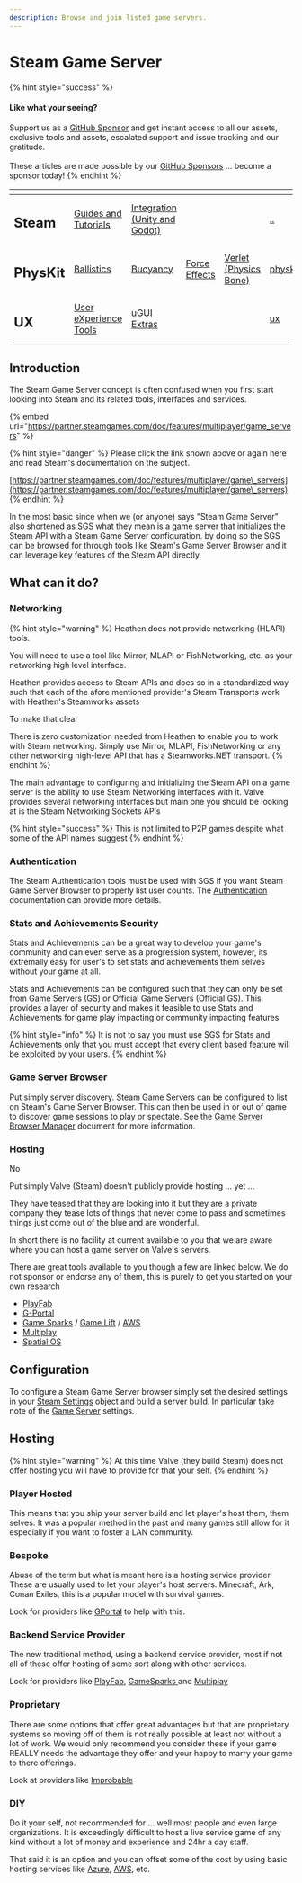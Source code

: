 ```yaml
---
description: Browse and join listed game servers.
---
```


# Steam Game Server

{% hint style="success" %}
#### Like what your seeing?

Support us as a [GitHub Sponsor](../../../../../../) and get instant access to all our assets, exclusive tools and assets, escalated support and issue tracking and our gratitude.\
\
These articles are made possible by our [GitHub Sponsors](../../../../../../) ... become a sponsor today!
{% endhint %}

<table data-view="cards"><thead><tr><th></th><th></th><th></th><th></th><th></th><th data-hidden data-card-target data-type="content-ref"></th><th data-hidden data-card-cover data-type="files"></th></tr></thead><tbody><tr><td><h2>Steam</h2></td><td><a href="../../../">Guides and Tutorials</a></td><td><a href="../../../../../../assets/steamworks/">Integration (Unity and Godot)</a></td><td></td><td></td><td><a href="../../../">..</a></td><td><a href="../../../../../../.gitbook/assets/Steamworks Card.png">Steamworks Card.png</a></td></tr><tr><td><h2>PhysKit</h2></td><td><a href="../../../../../../assets/physkit/learning/sample-scenes/1-ballistic-basics.md">Ballistics</a></td><td><a href="../../../../../../assets/physkit/learning/sample-scenes/1-buoyancy-example.md">Buoyancy</a></td><td><a href="../../../../../../assets/physkit/learning/sample-scenes/1-force-effect-fields.md">Force Effects</a></td><td><a href="../../../../../../assets/physkit/learning/sample-scenes/2-verlet-spring-skinned-mesh.md">Verlet (Physics Bone)</a></td><td><a href="../../../../../../assets/physkit/">physkit</a></td><td><a href="../../../../../../.gitbook/assets/PhysKit Card.png">PhysKit Card.png</a></td></tr><tr><td><h2>UX</h2></td><td><a href="../../../../../../assets/ux/learning/core-concepts/">User eXperience Tools</a></td><td><a href="../../../../../../assets/ux/learning/ugui-extras/">uGUI Extras</a></td><td></td><td></td><td><a href="../../../../../../assets/ux/">ux</a></td><td><a href="../../../../../../.gitbook/assets/Splash Screen (1).png">Splash Screen (1).png</a></td></tr></tbody></table>

## &#x20;Introduction

The Steam Game Server concept is often confused when you first start looking into Steam and its related tools, interfaces and services.&#x20;

{% embed url="https://partner.steamgames.com/doc/features/multiplayer/game_servers" %}

{% hint style="danger" %}
Please click the link shown above or again here and read Steam's documentation on the subject.

[https://partner.steamgames.com/doc/features/multiplayer/game\_servers](https://partner.steamgames.com/doc/features/multiplayer/game\_servers)
{% endhint %}

In the most basic since when we (or anyone) says "Steam Game Server" also shortened as SGS what they mean is a game server that initializes the Steam API with a Steam Game Server configuration. by doing so the SGS can be browsed for through tools like Steam's Game Server Browser and it can leverage key features of the Steam API directly.

## What can it do?

### Networking

{% hint style="warning" %}
Heathen does not provide networking (HLAPI) tools.

You will need to use a tool like Mirror, MLAPI or FishNetworking, etc. as your networking high level interface.



Heathen provides access to Steam APIs and does so in a standardized way such that each of the afore mentioned provider's Steam Transports work with Heathen's Steamworks assets



To make that clear

There is zero customization needed from Heathen to enable you to work with Steam networking. Simply use Mirror, MLAPI, FishNetworking or any other networking high-level API that has a Steamworks.NET transport.
{% endhint %}

The main advantage to configuring and initializing the Steam API on a game server is the ability to use Steam Networking interfaces with it. Valve provides several networking interfaces but main one you should be looking at is the Steam Networking Sockets APIs

{% hint style="success" %}
This is not limited to P2P games despite what some of the API names suggest
{% endhint %}

### Authentication

The Steam Authentication tools must be used with SGS if you want Steam Game Server Browser to properly list user counts. The [Authentication](../../../../../../assets/steamworks/api/authentication.md) documentation can provide more details.

### Stats and Achievements Security

Stats and Achievements can be a great way to develop your game's community and can even serve as a progression system, however, its extremally easy for user's to set stats and achievements them selves without your game at all.

Stats and Achievements can be configured such that they can only be set from Game Servers (GS) or Official Game Servers (Official GS). This provides a layer of security and makes it feasible to use Stats and Achievements for game play impacting or community impacting features.

{% hint style="info" %}
It is not to say you must use SGS for Stats and Achievements only that you must accept that every client based feature will be exploited by your users.
{% endhint %}

### Game Server Browser

Put simply server discovery. Steam Game Servers can be configured to list on Steam's Game Server Browser. This can then be used in or out of game to discover game sessions to play or spectate. See the [Game Server Browser Manager](../../../../../../assets/steamworks/unity/components/game-server-browser-manager.md) document for more information.

### Hosting

No

Put simply Valve (Steam) doesn't publicly provide hosting ... yet ...

They have teased that they are looking into it but they are a private company they tease lots of things that never come to pass and sometimes things just come out of the blue and are wonderful.

In short there is no facility at current available to you that we are aware where you can host a game server on Valve's servers.

There are great tools available to you though a few are linked below. We do not sponsor or endorse any of them, this is purely to get you started on your own research

* [PlayFab](https://playfab.com/)
* [G-Portal](https://www.g-portal.com/)
* [Game Sparks](https://www.gamesparks.com/) / [Game Lift](https://aws.amazon.com/gamelift/) / [AWS](https://aws.amazon.com/)
* [Multiplay](https://unity.com/products/multiplay)
* [Spatial OS](https://ims.improbable.io/products/spatialos)

## Configuration

To configure a Steam Game Server browser simply set the desired settings in your [Steam Settings](../../../../../../assets/steamworks/unity/scriptable-objects/steam-settings/#steamsettings.server) object and build a server build. In particular take note of the [Game Server](../../../../../../assets/steamworks/unity/scriptable-objects/steam-settings/game-server.md) settings.

## Hosting

{% hint style="warning" %}
At this time Valve (they build Steam) does not offer hosting you will have to provide for that your self.
{% endhint %}

### Player Hosted

This means that you ship your server build and let player's host them, them selves. It was a popular method in the past and many games still allow for it especially if you want to foster a LAN community.

### Bespoke

Abuse of the term but what is meant here is a hosting service provider. These are usually used to let your player's host servers. Minecraft, Ark, Conan Exiles, this is a popular model with survival games.

Look for providers like [GPortal](https://www.g-portal.com/) to help with this.

### Backend Service Provider

The new traditional method, using a backend service provider, most if not all of these offer hosting of some sort along with other services.

Look for providers like [PlayFab](https://playfab.com/), [GameSparks ](https://www.gamesparks.com/)and [Multiplay](https://unity.com/products/multiplay)

### Proprietary

There are some options that offer great advantages but that are proprietary systems so moving off of them is not really possible at least not without a lot of work. We would only recommend you consider these if your game REALLY needs the advantage they offer and your happy to marry your game to there offerings.

Look at providers like [Improbable](https://ims.improbable.io/)

### DIY

Do it your self, not recommended for ... well most people and even large organizations. It is exceedingly difficult to host a live service game of any kind without a lot of money and experience and 24hr a day staff.&#x20;

That said it is an option and you can offset some of the cost by using basic hosting services like [Azure](https://azure.microsoft.com/), [AWS](https://aws.amazon.com/), etc.
